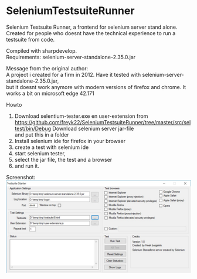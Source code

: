 # SeleniumTestsuiteRunner
Selenium Testsuite Runner, a frontend for selenium server stand alone.  
Created for people who doesnt have the technical experience to run a testsuite from code.  

Compiled with sharpdevelop.  
Requirements: selenium-server-standalone-2.35.0.jar

Message from the original author:  
A project i created for a firm in 2012.
Have it tested with selenium-server-standalone-2.35.0.jar,  
but it doesnt work anymore with modern versions of firefox and chrome.
It works a bit on microsoft edge 42.171

Howto
1. Download selentium-tester.exe en user-extension from https://github.com/freyk22/SeleniumTestsuiteRunner/tree/master/src/seltest/bin/Debug 
Download selenium server jar-file  
and put this in a folder
2. Install selenium ide for firefox in your browser
4. create a test with selenium ide
5. start selenium tester, 
6. select the jar file, the test and a browser 
7. and run it. 



Screenshot:
![Book logo](https://github.com/freyk22/SeleniumTestsuiteRunner/blob/master/screenshots/screenshot-selentiumtestrunner.jpg)

